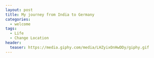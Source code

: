 ```yaml
---
layout: post
title: My journey from India to Germany
categories:
  - welcome
tags:
  - Life
  - Change Location
header:
  teaser: https://media.giphy.com/media/LHZyixOnHwDDy/giphy.gif
---
```


<!-- Inspiration: https://johnresig.com/blog/write-code-every-day/
https://twitter.com/search?q=%23writecodeeveryday&src=typd -->